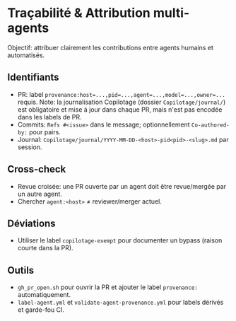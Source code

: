 # Traçabilité & Attribution multi-agents

Objectif: attribuer clairement les contributions entre agents humains et automatisés.

## Identifiants
- PR: label `provenance:host=...,pid=...,agent=...,model=...,owner=...` requis.
	Note: la journalisation Copilotage (dossier `Copilotage/journal/`) est obligatoire et mise à jour dans chaque PR, mais n'est pas encodée dans les labels de PR.
- Commits: `Refs #<issue>` dans le message; optionnellement `Co-authored-by:` pour pairs.
- Journal: `Copilotage/journal/YYYY-MM-DD-<host>-pid<pid>-<slug>.md` par session.

## Cross-check
- Revue croisée: une PR ouverte par un agent doit être revue/mergée par un autre agent.
- Chercher `agent:<host>` ≠ reviewer/merger actuel.

## Déviations
- Utiliser le label `copilotage-exempt` pour documenter un bypass (raison courte dans la PR).

## Outils
- `gh_pr_open.sh` pour ouvrir la PR et ajouter le label `provenance:` automatiquement.
- `label-agent.yml` et `validate-agent-provenance.yml` pour labels dérivés et garde-fou CI.
